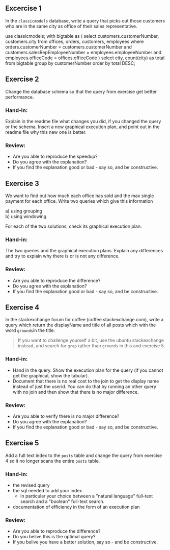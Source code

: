 
## Excercise 1

In the `classicmodels` database, write a query that picks out those customers who are in the same city as office of their sales representative.
>
use classicmodels;
with bigtable as (
  select customers.customerNumber, customers.city
  from offices, orders, customers, employees
  where orders.customerNumber = customers.customerNumber and
    customers.salesRepEmployeeNumber = employees.employeeNumber and
    employees.officeCode = offices.officeCode
)
select city, count(city) as total
from bigtable
group by customerNumber
order by total DESC;
>
## Exercise 2
Change the database schema so that the query from exercise get better performance. 

### Hand-in:
Explain in the readme file what changes you did, if you changed the query or the schema. Insert a new graphical execution plan, and point out in the readme file why this new one is better.

### Review:
* Are you able to reproduce the speedup?
* Do you agree with the explanation?
* If you find the explanation good or bad - say so, and be constructive.

## Exercise 3
We want to find out how much each office has sold and the max single payment for each office. Write two queries which give this information

a) using grouping<br>
b) using windowing

For each of the two solutions, check its graphical execution plan.

### Hand-in:
The two queries and the graphical execution plans. Explain any differences and try to explain why there is or is not any difference.

### Review:
* Are you able to reproduce the difference?
* Do you agree with the explanation?
* If you find the explanation good or bad - say so, and be constructive.

## Exercise 4
In the stackexchange forum for coffee (coffee.stackexchange.com), write a query which return the displayName and title of all posts which with the word `grounds`in the title.

> If you want to challenge yourself a bit, use the ubuntu stackexchange instead, and search for `grep` rather than `grounds` in this and exercise 5.


### Hand-in:
* Hand in the query. Show the execution plan for the query (if you cannot get the graphical, show the tabular).
* Document that there is no real cost to the join to get the display name instead of just the userid. You can do that by running an other query with no join and then show that there is no major difference.

### Review:
* Are you able to verify there is no major difference?
* Do you agree with the explanation?
* If you find the explanation good or bad - say so, and be constructive.

## Exercise 5
Add a full text index to the `posts` table and change the query from exercise 4 so it no longer scans the entire `posts` table. 

### Hand-in:
* the revised query
* the sql needed to add your index
	* in particular your choice between a "natural language" full-text search and a "boolean" full-text search.
* documentation of efficiency in the form of an execution plan

### Review:
* Are you able to reproduce the difference?
* Do you belive this is the optimal query?
* If you belive you have a better solution, say so - and be constructive.

